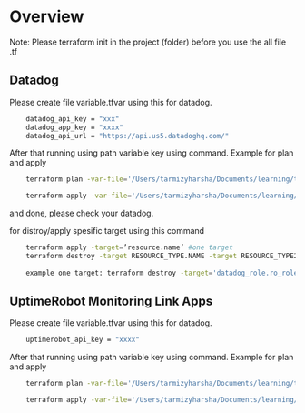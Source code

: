 # Overview 

Note: Please terraform init in the project (folder) before you use the all file .tf

## Datadog

Please create file variable.tfvar using this for datadog.

```bash
    datadog_api_key = "xxx"
    datadog_app_key = "xxxx"
    datadog_api_url = "https://api.us5.datadoghq.com/"
```

After that running using path variable key using command. Example for plan and apply
```bash
    terraform plan -var-file='/Users/tarmizyharsha/Documents/learning/terrafom/datadog/variable.tfvars' 

    terraform apply -var-file='/Users/tarmizyharsha/Documents/learning/terrafom/datadog/variable.tfvars' 
```
and done, please check your datadog.

for distroy/apply spesific target using this command
```bash
    terraform apply -target=’resource.name’ #one target
    terraform destroy -target RESOURCE_TYPE.NAME -target RESOURCE_TYPE2.NAME #multiple target
    
    example one target: terraform destroy -target='datadog_role.ro_role' -var-file='/Users/tarmizyharsha/Documents/learning/terrafom/datadog/variable.tfvars'

```

## UptimeRobot Monitoring Link Apps
Please create file variable.tfvar using this for datadog.

```bash
    uptimerobot_api_key = "xxxx"
```

After that running using path variable key using command. Example for plan and apply
```bash
    terraform plan -var-file='/Users/tarmizyharsha/Documents/learning/terrafom/uptimerobot/variable.tfvars' 

    terraform apply -var-file='/Users/tarmizyharsha/Documents/learning/terrafom/uptimerobot/variable.tfvars' 
```

